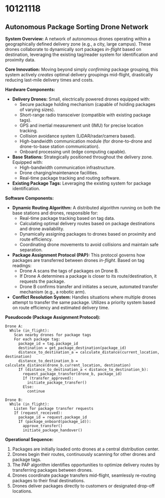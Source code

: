 # 10121118

## Autonomous Package Sorting Drone Network

**System Overview:** A network of autonomous drones operating within a geographically defined delivery zone (e.g., a city, large campus). These drones collaborate to dynamically sort packages *in-flight* based on destination, leveraging the existing tag/reader system for identification and proximity data.

**Core Innovation:** Moving beyond simply *confirming* package grouping, this system actively *creates* optimal delivery groupings mid-flight, drastically reducing last-mile delivery times and costs.

**Hardware Components:**

*   **Delivery Drones:** Small, electrically powered drones equipped with:
    *   Secure package holding mechanism (capable of holding packages of varying sizes).
    *   Short-range radio transceiver (compatible with existing package tags).
    *   GPS and inertial measurement unit (IMU) for precise location tracking.
    *   Collision avoidance system (LiDAR/radar/camera based).
    *   High-bandwidth communication module (for drone-to-drone and drone-to-base station communication).
    *   Onboard processing unit (edge computing capable).
*   **Base Stations:** Strategically positioned throughout the delivery zone. Equipped with:
    *   High-bandwidth communication infrastructure.
    *   Drone charging/maintenance facilities.
    *   Real-time package tracking and routing software.
*   **Existing Package Tags:** Leveraging the existing system for package identification.

**Software Components:**

*   **Dynamic Routing Algorithm:** A distributed algorithm running on both the base stations and drones, responsible for:
    *   Real-time package tracking based on tag data.
    *   Calculating optimal delivery routes based on package destinations and drone availability.
    *   Dynamically assigning packages to drones based on proximity and route efficiency.
    *   Coordinating drone movements to avoid collisions and maintain safe separation.
*   **Package Assignment Protocol (PAP):** This protocol governs how packages are transferred between drones *in-flight*.  Based on tag readings:
    *   Drone A scans the tags of packages on Drone B.
    *   If Drone A determines a package is closer to its route/destination, it requests the package.
    *   Drone B confirms transfer and initiates a secure, automated transfer mechanism (e.g., a robotic arm).
*   **Conflict Resolution System:**  Handles situations where multiple drones attempt to transfer the same package. Utilizes a priority system based on route efficiency and estimated delivery time.

**Pseudocode (Package Assignment Protocol):**

```
Drone A:
  While (in_flight):
    Scan nearby drones for package tags
    For each package tag:
      package_id = tag.package_id
      destination = get_package_destination(package_id)
      distance_to_destination_a = calculate_distance(current_location, destination)
      distance_to_destination_b = calculate_distance(drone_b.current_location, destination)
      If (distance_to_destination_a < distance_to_destination_b):
        request_package_transfer(drone_b, package_id)
        If (transfer_approved):
          initiate_package_transfer()
        Else:
          continue

Drone B:
  While (in_flight):
    Listen for package transfer requests
    If (request_received):
      package_id = request.package_id
      If (package_onboard(package_id)):
        approve_transfer()
        initiate_package_handover()
```

**Operational Sequence:**

1.  Packages are initially loaded onto drones at a central distribution center.
2.  Drones begin their routes, continuously scanning for other drones and package tags.
3.  The PAP algorithm identifies opportunities to optimize delivery routes by transferring packages between drones.
4.  Drones coordinate package transfers mid-flight, seamlessly re-routing packages to their final destinations.
5.  Drones deliver packages directly to customers or designated drop-off locations.